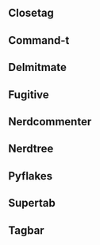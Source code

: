 ## Closetag  
## Command-t  
## Delmitmate  
## Fugitive  
## Nerdcommenter  
## Nerdtree  
## Pyflakes  
## Supertab  
## Tagbar

